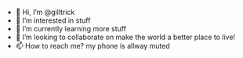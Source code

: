 - 👋 Hi, I’m @gilltrick
- 👀 I’m interested in stuff
- 🌱 I’m currently learning more stuff
- 💞️ I’m looking to collaborate on make the world a better place to live!
- 📫 How to reach me? my phone is allway muted

<!---
gilltrick/gilltrick is a ✨ special ✨ repository because its `README.md` (this file) appears on your GitHub profile.
You can click the Preview link to take a look at your changes.
--->
